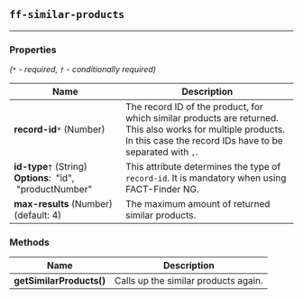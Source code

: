 ## `ff-similar-products`
___
### Properties

_(`*` - required, `†` - conditionally required)_

| Name | Description |
| ---- | ----------- |
| **record-id**`*`&nbsp;(Number) | The record ID of the product, for which similar products are returned. This also works for multiple products. In this case the record IDs have to be separated with `,`. |
| **id-type**`†`&nbsp;(String) **Options**: &nbsp;"id", &nbsp;"productNumber" | This attribute determines the type of `record-id`. It is mandatory when using FACT-Finder NG. |
| **max-results**&nbsp;(Number) (default: 4) | The maximum amount of returned similar products. |

### Methods
| Name | Description |
| ---- | ----------- |
| **getSimilarProducts()** | Calls up the similar products again. |
